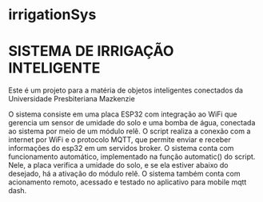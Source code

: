 # irrigationSys
<h1>SISTEMA DE IRRIGAÇÃO INTELIGENTE </h1>
Este é um projeto para a matéria de objetos inteligentes conectados da Universidade Presbiteriana Mazkenzie

O sistema consiste em uma placa ESP32 com integração ao WiFi que gerencia um sensor de umidade do solo e uma bomba de água, 
conectada ao sistema por meio de um módulo relê.
O script realiza a conexão com a internet por WiFi e o protocolo MQTT, que permite enviar e receber informações do esp32 
em um servidos broker. 
O sistema conta com funcionamento automático, implementado na função automatic() do script. Nele, a placa verifica a umidade do solo, 
e se ela estiver abaixo do desejado, há a ativação do módulo relê.
O sistema também conta com acionamento remoto, acessado e testado no aplicativo para mobile mqtt dash.

